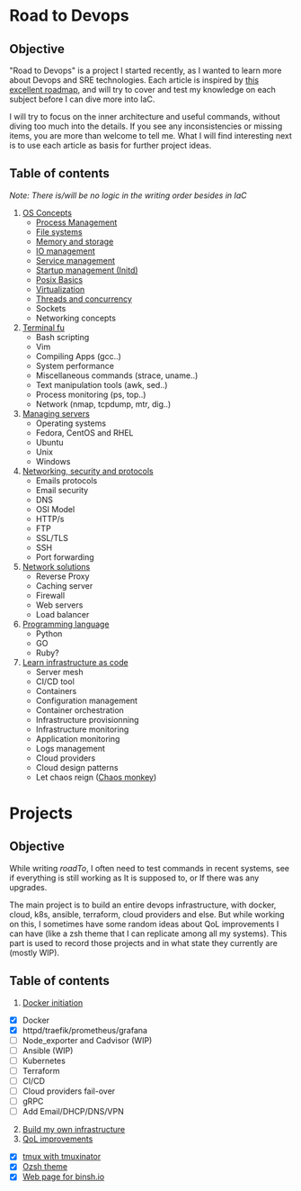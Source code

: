 # Road to Devops

## Objective

"Road to Devops" is a project I started recently, as I wanted to learn more about Devops and SRE technologies. Each article is inspired by [this excellent roadmap](https://roadmap.sh/devops), and will try to cover and test my knowledge on each subject before I can dive more into IaC. 

I will try to focus on the inner architecture and useful commands, without diving too much into the details. If you see any inconsistencies or missing items, you are more than welcome to tell me. What I will find interesting next is to use each article as basis for further project ideas.

## Table of contents

*Note: There is/will be no logic in the writing order besides in IaC*

1. [OS Concepts](roadTo/os_concepts)
   - [Process Management](roadTo/os_concepts/process_management)
   - [File systems](roadTo/os_concepts/file_systems)
   - [Memory and storage](roadTo/os_concepts/memory_and_storage)
   - [IO management](roadTo/os_concepts/IO_management)
   - [Service management](roadTo/os_concepts/service_management)
   - [Startup management (Initd)](roadTo/os_concepts/startup_management)
   - [Posix Basics](roadTo/os_concepts/posix_basics)
   - [Virtualization](roadTo/os_concepts/virtualization)
   - [Threads and concurrency](roadTo/os_concepts/threads_and_concurrency)
   - Sockets
   - Networking concepts
2. [Terminal fu](roadTo/terminal_fu)
   - Bash scripting
   - Vim
   - Compiling Apps (gcc..)
   - System performance
   - Miscellaneous commands (strace, uname..)
   - Text manipulation tools (awk, sed..)
   - Process monitoring (ps, top..)
   - Network (nmap, tcpdump, mtr, dig..)
3. [Managing servers](roadTo/managing_servers)
   - Operating systems
   - Fedora, CentOS and RHEL
   - Ubuntu
   - Unix
   - Windows
4. [Networking, security and protocols](roadTo/networking&security&protocols)
   - Emails protocols
   - Email security
   - DNS
   - OSI Model
   - HTTP/s
   - FTP
   - SSL/TLS
   - SSH
   - Port forwarding
5. [Network solutions](roadTo/network_solutions)
   - Reverse Proxy
   - Caching server
   - Firewall
   - Web servers
   - Load balancer
6. [Programming language](roadTo/programming_language)
   - Python
   - GO
   - Ruby?
7. [Learn infrastructure as code](roadTo/learn_iac)
   - Server mesh
   - CI/CD tool
   - Containers
   - Configuration management
   - Container orchestration
   - Infrastructure provisionning
   - Infrastructure monitoring
   - Application monitoring
   - Logs management
   - Cloud providers
   - Cloud design patterns
   - Let chaos reign ([Chaos monkey](https://www.gremlin.com/chaos-monkey/))

# Projects

## Objective

While writing *roadTo*, I often need to test commands in recent systems, see if everything is still working as It is supposed to, or If there was any upgrades. 

The main project is to build an entire devops infrastructure, with docker, cloud, k8s, ansible, terraform, cloud providers and else. But while working on this, I sometimes have some random ideas about QoL improvements I can have (like a zsh theme that I can replicate among all my systems). This part is used to record those projects and in what state they currently are (mostly WIP).

## Table of contents


1. [Docker initiation](projectBob/index)
- [x] Docker
- [x] httpd/traefik/prometheus/grafana
- [ ] Node_exporter and Cadvisor (WIP)
- [ ] Ansible (WIP)
- [ ] Kubernetes
- [ ] Terraform
- [ ] CI/CD
- [ ] Cloud providers fail-over
- [ ] gRPC
- [ ] Add Email/DHCP/DNS/VPN

2. [Build my own infrastructure](projectBob/pfsense)
3. [QoL improvements](projectBob/)
- [x] [tmux with tmuxinator](projectBob/tmux)
- [x] [Ozsh theme](https://github.com/maxime-lair/zsh_p10k_custom_configuration)
- [x] [Web page for binsh.io](https://github.com/maxime-lair/binsh)
